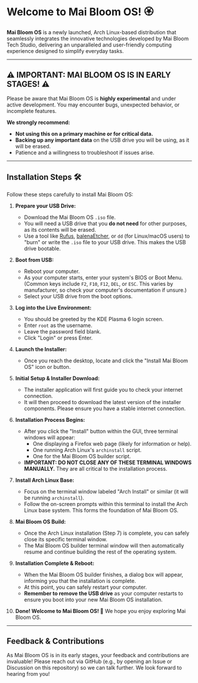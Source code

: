 # Welcome to Mai Bloom OS! 🏵

**Mai Bloom OS** is a newly launched, Arch Linux-based distribution that seamlessly integrates the innovative technologies developed by Mai Bloom Tech Studio, delivering an unparalleled and user-friendly computing experience designed to simplify everyday tasks. 

---

## ⚠️ IMPORTANT: MAI BLOOM OS IS IN EARLY STAGES! ⚠️

Please be aware that Mai Bloom OS is **highly experimental** and under active development. You may encounter bugs, unexpected behavior, or incomplete features.

**We strongly recommend:**

* **Not using this on a primary machine or for critical data.**
* **Backing up any important data** on the USB drive you will be using, as it will be erased.
* Patience and a willingness to troubleshoot if issues arise.

---

## Installation Steps 🛠️

Follow these steps carefully to install Mai Bloom OS:

1.  **Prepare your USB Drive:**
    * Download the Mai Bloom OS `.iso` file.
    * You will need a USB drive that you **do not need** for other purposes, as its contents will be erased.
    * Use a tool like [Rufus](https://rufus.ie/), [balenaEtcher](https://www.balena.io/etcher/), or `dd` (for Linux/macOS users) to "burn" or write the `.iso` file to your USB drive. This makes the USB drive bootable.

2.  **Boot from USB:**
    * Reboot your computer.
    * As your computer starts, enter your system's BIOS or Boot Menu. (Common keys include `F2`, `F10`, `F12`, `DEL`, or `ESC`. This varies by manufacturer, so check your computer's documentation if unsure.)
    * Select your USB drive from the boot options.

3.  **Log into the Live Environment:**
    * You should be greeted by the KDE Plasma 6 login screen.
    * Enter `root` as the username.
    * Leave the password field blank.
    * Click "Login" or press Enter.

4.  **Launch the Installer:**
    * Once you reach the desktop, locate and click the "Install Mai Bloom OS" icon or button.

5.  **Initial Setup & Installer Download:**
    * The installer application will first guide you to check your internet connection.
    * It will then proceed to download the latest version of the installer components. Please ensure you have a stable internet connection.

6.  **Installation Process Begins:**
    * After you click the "Install" button within the GUI, three terminal windows will appear:
        * One displaying a Firefox web page (likely for information or help).
        * One running Arch Linux's `archinstall` script.
        * One for the Mai Bloom OS builder script.
    * **IMPORTANT: DO NOT CLOSE ANY OF THESE TERMINAL WINDOWS MANUALLY.** They are all critical to the installation process.

7.  **Install Arch Linux Base:**
    * Focus on the terminal window labeled "Arch Install" or similar (it will be running `archinstall`).
    * Follow the on-screen prompts within this terminal to install the Arch Linux base system. This forms the foundation of Mai Bloom OS.

8.  **Mai Bloom OS Build:**
    * Once the Arch Linux installation (Step 7) is complete, you can safely close its specific terminal window.
    * The Mai Bloom OS builder terminal window will then automatically resume and continue building the rest of the operating system.

9.  **Installation Complete & Reboot:**
    * When the Mai Bloom OS builder finishes, a dialog box will appear, informing you that the installation is complete.
    * At this point, you can safely restart your computer.
    * **Remember to remove the USB drive** as your computer restarts to ensure you boot into your new Mai Bloom OS installation.

10. **Done! Welcome to Mai Bloom OS! 🎉**
    We hope you enjoy exploring Mai Bloom OS.

---

## Feedback & Contributions

As Mai Bloom OS is in its early stages, your feedback and contributions are invaluable! Please reach out via GitHub (e.g., by opening an Issue or Discussion on this repository) so we can talk further. We look forward to hearing from you!
